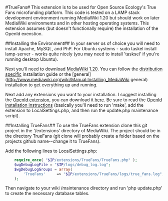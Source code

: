 #TrueFans#
This extension is to be used for Open Source Ecology's True Fans microfunding platform. This code is tested on a LAMP stack development environment running MediaWiki 1.20 but should work on later MediaWiki environments and in other hosting operating systems. This extension assumes (but doesn't functionally require) the installation of the OpenId exenstion.

##Installing the Environment##
In your server os of choice you will need to install Apache, MySQL, and PhP. For Ubuntu systems - sudo taskel install lamp-server - works quite nicely (you may need to install 'tasksel' if you're running desktop Ubuntu). 

Next you'll need to download [MediaWiki 1.20](http://download.wikimedia.org/mediawiki/1.20/mediawiki-1.20.2.tar.gz). You can follow the [distribution specific](http://www.mediawiki.org/wiki/Manual:Installation_guide) installation guide or the [general](http://www.mediawiki.org/wiki/Manual:Installing_MediaWiki general) installation to get everything up and running. 

Next add any extensions you want to your installation. I suggest installing the  [OpenId extension](http://www.mediawiki.org/wiki/Extension:OpenID), you can download it [here](http://www.mediawiki.org/wiki/Special:ExtensionDistributor/OpenID). Be sure to read the [OpenId installation instructions](http://www.mediawiki.org/wiki/Extension:OpenID#Installation) (basically you'll need to run 'make', add the extension to LocalSettings.php, and then run the update.php maintenance script). 

##Installing TrueFans##
To use the TrueFans extension clone this git project in the '/extensions' directory of MediaWiki. The project should be in the directory TrueFans (git clone will probably create a folder based on the projects github name--change it to TrueFans).

Add the following lines to LocalSettings.php:

```php
	require_once( "$IP/extensions/TrueFans/TrueFans.php" );
	$wgDebugLogFile = "$IP/logs/debug_log.log";
	$wgDebugLogGroups = array(
		'TrueFans'     => "$IP/extensions/TrueFans/logs/true_fans.log",
	);
```

Then navigate to your wiki /maintenance directory and run 'php update.php' to create the necessary database tables. 